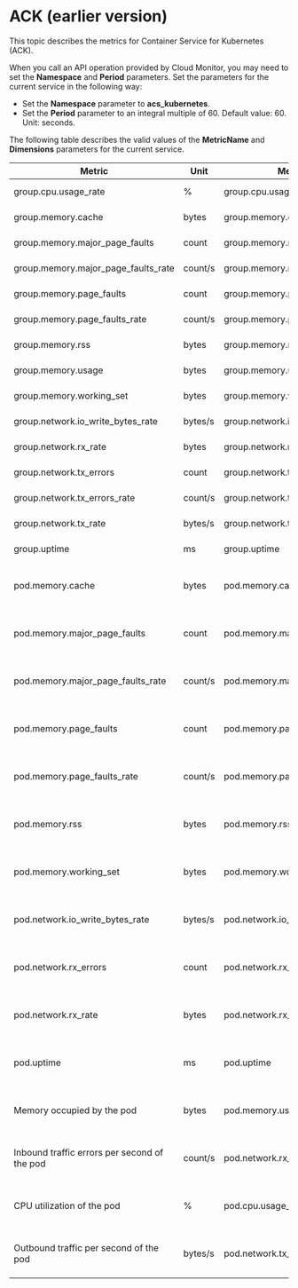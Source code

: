 # ACK \(earlier version\)

This topic describes the metrics for Container Service for Kubernetes \(ACK\).

When you call an API operation provided by Cloud Monitor, you may need to set the **Namespace** and **Period** parameters. Set the parameters for the current service in the following way:

-   Set the **Namespace** parameter to **acs\_kubernetes**.
-   Set the **Period** parameter to an integral multiple of 60. Default value: 60. Unit: seconds.

The following table describes the valid values of the **MetricName** and **Dimensions** parameters for the current service.

|Metric|Unit|MetricName|Dimensions|Statistics|
|------|----|----------|----------|----------|
|group.cpu.usage\_rate|%|group.cpu.usage\_rate|userId and groupId|Sum|
|group.memory.cache|bytes|group.memory.cache|userId and groupId|Sum|
|group.memory.major\_page\_faults|count|group.memory.major\_page\_faults|userId and groupId|Sum|
|group.memory.major\_page\_faults\_rate|count/s|group.memory.major\_page\_faults\_rate|userId and groupId|Sum|
|group.memory.page\_faults|count|group.memory.page\_faults|userId and groupId|Sum|
|group.memory.page\_faults\_rate|count/s|group.memory.page\_faults\_rate|userId and groupId|Sum|
|group.memory.rss|bytes|group.memory.rss|userId and groupId|Sum|
|group.memory.usage|bytes|group.memory.usage|userId and groupId|Sum|
|group.memory.working\_set|bytes|group.memory.working\_set|userId and groupId|Sum|
|group.network.io\_write\_bytes\_rate|bytes/s|group.network.io\_write\_bytes\_rate|userId and groupId|Sum|
|group.network.rx\_rate|bytes|group.network.rx\_rate|userId and groupId|Sum|
|group.network.tx\_errors|count|group.network.tx\_errors|userId and groupId|Sum|
|group.network.tx\_errors\_rate|count/s|group.network.tx\_errors\_rate|userId and groupId|Sum|
|group.network.tx\_rate|bytes/s|group.network.tx\_rate|userId and groupId|Sum|
|group.uptime|ms|group.uptime|userId and groupId|Sum|
|pod.memory.cache|bytes|pod.memory.cache|userId, groupId, and podId|Average, Maximum, and Minimum|
|pod.memory.major\_page\_faults|count|pod.memory.major\_page\_faults|userId, groupId, and podId|Average, Maximum, and Minimum|
|pod.memory.major\_page\_faults\_rate|count/s|pod.memory.major\_page\_faults\_rate|userId, groupId, and podId|Average, Maximum, and Minimum|
|pod.memory.page\_faults|count|pod.memory.page\_faults|userId, groupId, and podId|Average, Maximum, and Minimum|
|pod.memory.page\_faults\_rate|count/s|pod.memory.page\_faults\_rate|userId, groupId, and podId|Average, Maximum, and Minimum|
|pod.memory.rss|bytes|pod.memory.rss|userId, groupId, and podId|Average, Maximum, and Minimum|
|pod.memory.working\_set|bytes|pod.memory.working\_set|userId, groupId, and podId|Average, Maximum, and Minimum|
|pod.network.io\_write\_bytes\_rate|bytes/s|pod.network.io\_write\_bytes\_rate|userId, groupId, and podId|Average, Maximum, and Minimum|
|pod.network.rx\_errors|count|pod.network.rx\_errors|userId, groupId, and podId|Average, Maximum, and Minimum|
|pod.network.rx\_rate|bytes|pod.network.rx\_rate|userId, groupId, and podId|Average, Maximum, and Minimum|
|pod.uptime|ms|pod.uptime|userId, groupId, and podId|Average, Maximum, and Minimum|
|Memory occupied by the pod|bytes|pod.memory.usage|userId, groupId, and podId|Average, Maximum, and Minimum|
|Inbound traffic errors per second of the pod|count/s|pod.network.rx\_errors\_rate|userId, groupId, and podId|Average, Maximum, and Minimum|
|CPU utilization of the pod|%|pod.cpu.usage\_rate|userId, groupId, and podId|Average, Maximum, and Minimum|
|Outbound traffic per second of the pod|bytes/s|pod.network.tx\_rate|userId, groupId, and podId|Average, Maximum, and Minimum|


